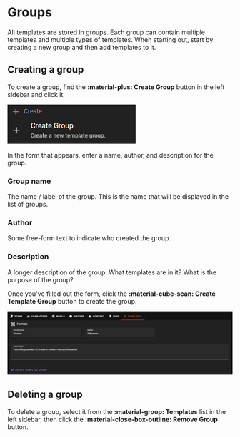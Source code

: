 # Groups

All templates are stored in groups. Each group can contain multiple templates and multiple types of templates. When starting out, start by creating a new group and then add templates to it.

## Creating a group

To create a group, find the **:material-plus: Create Group** button in the left sidebar and click it. 

![world editor templates create group 1](/img/0.26.0/world-editor-templates-create-group-1.png)

In the form that appears, enter a name, author, and description for the group.

### Group name

The name / label of the group. This is the name that will be displayed in the list of groups.

### Author

Some free-form text to indicate who created the group.

### Description

A longer description of the group. What templates are in it? What is the purpose of the group?

Once you've filled out the form, click the **:material-cube-scan: Create Template Group** button to create the group.

![world editor templates create group 2](/img/0.26.0/world-editor-templates-create-group-2.png)

## Deleting a group

To delete a group, select it from the **:material-group: Templates** list in the left sidebar, then click the **:material-close-box-outline: Remove Group** button.